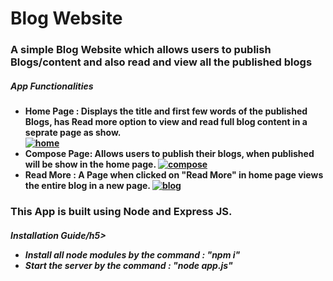 <h1><b>Blog Website<b></h1>
<h3><en>A simple Blog Website which allows users to publish Blogs/content and also read and view all the published blogs<en></h3>
 

<h5>App Functionalities</h5>
    <ul>
        <li>
            Home Page : Displays the title and first few words of the published Blogs, has Read more option to view and read full blog content in a seprate page as show.
            <br><a href="https://ibb.co/W02CSMN"><img src="https://i.ibb.co/tzJRyvw/home.jpg" alt="home" border="0"></a>
        </li>
        <li>
            Compose Page: Allows users to publish their blogs, when published will be show in the home page.
            <a href="https://ibb.co/3yJ0PjS"><img src="https://i.ibb.co/mCxHP2h/compose.jpg" alt="compose" border="0"></a><br />
        </li>
        <li>
            Read More : A Page when clicked on "Read More" in home page views the entire blog in a new page.
            <a href="https://ibb.co/sgFwP4S"><img src="https://i.ibb.co/qDRsn8G/blog.jpg" alt="blog" border="0"></a>
        </li>
    </ul>
    

<h3><b>This App is built using Node and Express JS.</b></h3>

<h5>Installation Guide/h5>
    <ul>
        <li>
        Install all node modules by the command : "npm i"
        </li>
        <li>
           Start the server by the command : "node app.js"
        </li>
 </ul>
